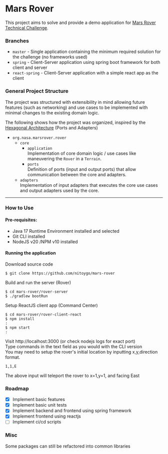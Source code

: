 # Mars Rover

This project aims to solve and provide a demo application for [Mars Rover Technical Challenge](MarsRover.md).

### Branches

- `master` - Single application containing the minimum required solution for the challenge (no frameworks used)
- `spring` - Client-Server application using spring boot framework for both client and server
- `react-spring` - Client-Server application with a simple react app as the client

### General Project Structure

The project was structured with extensibility in mind allowing future features (such as networking) and use cases to be implemented with minimal changes to the existing domain logic.

The following shows how the project was organized, inspired by the
[Hexagonal Architecture](<https://en.wikipedia.org/wiki/Hexagonal_architecture_(software)>) (Ports and Adapters)

- `org.nasa.marsrover.rover`
  - `core`
    - `application`  
      Implementation of core domain logic / use cases like maneuvering the `Rover` in a `Terrain`.
    - `ports`  
      Definition of ports (input and output ports) that allow communication between the core and adapters.
  - `adapters`  
    Implementation of input adapters that executes the core use cases and output adapters used by the core.

---

### How to Use

#### Pre-requisites:

- Java 17 Runtime Environment installed and selected
- Git CLI installed
- NodeJS v20 /NPM v10 installed

#### Running the application

Download source code

```
$ git clone https://github.com/nitoygo/mars-rover
```

Build and run the server (Rover)

```
$ cd mars-rover/rover-server
$ ./gradlew bootRun
```

Setup ReactJS client app (Command Center)

```
$ cd mars-rover/rover-client-react
$ npm install
:
$ npm start
:
```
Visit http://localhost:3000 (or check nodejs logs for exact port)  
Type commands in the text field as you would with the CLI version  
You may need to setup the rover's initial location by inputting x,y,direction format.
```
1,1,E
```
The above input will teleport the rover to x=1,y=1, and facing East

### Roadmap

- [x] Implement basic features
- [x] Implement basic unit tests
- [x] Implement backend and frontend using spring framework
- [x] Implement frontend using reactjs
- [ ] Implement ci/cd scripts

### Misc

Some packages can still be refactored into common libraries

